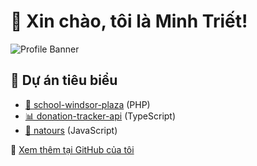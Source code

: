 # 👋 Xin chào, tôi là Minh Triết!  
![Profile Banner](https://github.com/minhtriet-03.png)

## 📌 Dự án tiêu biểu  
- [💼 school-windsor-plaza](https://github.com/minhtriet-03/school-windsor-plaza) (PHP)  
- [📊 donation-tracker-api](https://github.com/minhtriet-03/donation-tracker-api) (TypeScript)  
- [🎨 natours](https://github.com/minhtriet-03/natours) (JavaScript)  

🚀 [Xem thêm tại GitHub của tôi](https://github.com/minhtriet-03)

